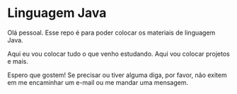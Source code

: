 # Linguagem Java

Olá pessoal. Esse repo é para poder colocar os materiais de linguagem Java. 

Aqui eu vou  colocar tudo o que venho estudando. Aqui vou colocar projetos e mais. 

Espero que gostem! Se precisar ou tiver alguma diga, por favor, não exitem em me encaminhar um e-mail ou me mandar uma mensagem.
